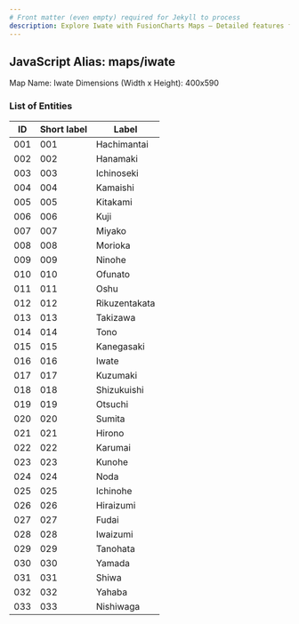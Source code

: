 ```yaml
---
# Front matter (even empty) required for Jekyll to process
description: Explore Iwate with FusionCharts Maps – Detailed features for seamless integration. Try now & enhance your data visualization today! 
---
```


## JavaScript Alias: maps/iwate

Map Name: Iwate
Dimensions (Width x Height): 400x590





### List of Entities

ID | Short label | Label
---|---|---|
001|001|Hachimantai
002|002|Hanamaki
003|003|Ichinoseki
004|004|Kamaishi
005|005|Kitakami
006|006|Kuji
007|007|Miyako
008|008|Morioka
009|009|Ninohe
010|010|Ofunato
011|011|Oshu
012|012|Rikuzentakata
013|013|Takizawa
014|014|Tono
015|015|Kanegasaki
016|016|Iwate
017|017|Kuzumaki
018|018|Shizukuishi
019|019|Otsuchi
020|020|Sumita
021|021|Hirono
022|022|Karumai
023|023|Kunohe
024|024|Noda
025|025|Ichinohe
026|026|Hiraizumi
027|027|Fudai
028|028|Iwaizumi
029|029|Tanohata
030|030|Yamada
031|031|Shiwa
032|032|Yahaba
033|033|Nishiwaga
